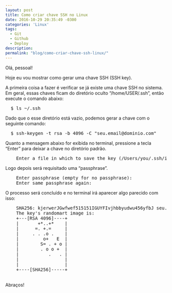 ```yaml
---
layout: post
title: Como criar chave SSH no Linux
date: 2016-10-29 20:35:49 -0300
categories: 'Linux'
tags:
  - Git
  - Github
  - Deploy
description:
permalink: "blog/como-criar-chave-ssh-linux/"
---
```


Olá, pessoal!

Hoje eu vou mostrar como gerar uma chave SSH (SSH key).

A primeira coisa a fazer é verificar se já existe uma chave SSH no sistema. Em geral, essas chaves ficam do diretório oculto “/home/USER/.ssh”, então execute o comando abaixo:

<pre class="terminal">
  $ ls ~/.ssh
</pre>

Dado que o esse diretório está vazio, podemos gerar a chave com o seguinte comando:

<pre class="terminal">
  $ ssh-keygen -t rsa -b 4096 -C "seu.email@dominio.com"
</pre>

Quanto a mensagem abaixo for exibida no terminal, pressione a tecla “Enter” para deixar a chave no diretório padrão.

<pre class="terminal">
    Enter a file in which to save the key (/Users/you/.ssh/id_rsa):
</pre>

Logo depois será requisitado uma “passphrase”.

<pre class="terminal">
    Enter passphrase (empty for no passphrase):
    Enter same passphrase again:
</pre>

O processo será concluído e no terminal irá aparecer algo parecido com isso:

<pre class="terminal">
    SHA256: kjerwerJGwfwef515151IGUYFIvjhbbyudwu456yfbJ seu.email@dominio.com
    The key's randomart image is:
    +---[RSA 4096]----+
    |       +*..+*    |
    |      =. +.=     |
    |     . . .o .    |
    |         o+   E  |
    |        S= . + o |
    |        . o o +  |
    |           .   . |
    |                 |
    |                 |
    +----[SHA256]-----+
</pre>

<br>
Abraços!
